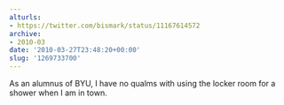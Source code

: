 ```yaml
---
alturls:
- https://twitter.com/bismark/status/11167614572
archive:
- 2010-03
date: '2010-03-27T23:48:20+00:00'
slug: '1269733700'
---
```


As an alumnus of BYU, I have no qualms with using the locker room for a shower when I am in town.

